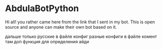 # AbdulaBotPython
Hi all! you rather came here from the link that I sent in my bot. This is open source and anyone can make their own bot based on it.

дальше только русские
в файле конфиг разные конфиги
в файле комент там доп функция для определения айди

